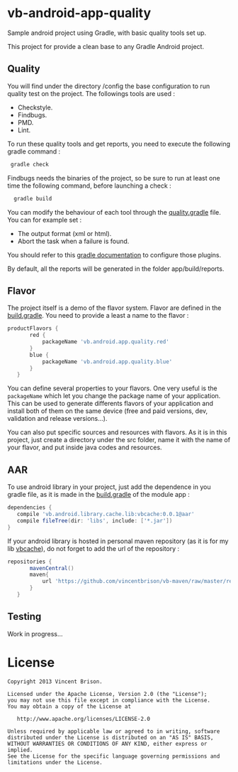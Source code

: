vb-android-app-quality
======================

Sample android project using Gradle, with basic quality tools set up. 

This project for provide a clean base to any Gradle Android project.

Quality
-------
You will find under the directory /config the base configuration to run quality test on the project.
The followings tools are used :
 - Checkstyle.
 - Findbugs.
 - PMD.
 - Lint.
 
To run these quality tools and get reports, you need to execute the following gradle command :

 ```bash
  gradle check
  ```

Findbugs needs the binaries of the project, so be sure to run at least one time the following command, before launching a check :
 
 ```bash
   gradle build
 ```
 
You can modify the behaviour of each tool through the [quality.gradle](config/quality.gradle) file.
You can for example set :
 - The output format (xml or html).
 - Abort the task when a failure is found.
 
You should refer to this [gradle documentation](http://www.gradle.org/docs/current/userguide/userguide.html) to configure those plugins.

By default, all the reports will be generated in the folder app/build/reports.

Flavor
------
The project itself is a demo of the flavor system. Flavor are defined in the [build.gradle](app/build.gradle).
You need to provide a least a name to the flavor : 

 ```gradle
 productFlavors {
        red {
            packageName 'vb.android.app.quality.red'
        }
        blue {
            packageName 'vb.android.app.quality.blue'
        }
    }
 ```
You can define several properties to your flavors. One very useful is the `packageName` which let you
change the package name of your application. This can be used to generate differents flavors of 
your application and install both of them on the same device (free and paid versions, dev, validation and release versions...).

You can also put specific sources and resources with flavors. As it is in this project, just create
a directory under the src folder, name it with the name of your flavor, and put inside java codes and resources.

AAR
---
To use android library in your project, just add the dependence in you gradle file, as it is made in
the [build.gradle](app/build.gradle) of the module app :

 ```gradle
dependencies {
    compile 'vb.android.library.cache.lib:vbcache:0.0.1@aar'
    compile fileTree(dir: 'libs', include: ['*.jar'])
}
 ```

If your android library is hosted in personal maven repository (as it is for my lib [vbcache](https://github.com/vincentbrison/vb-android-library-cache)),
do not forget to add the url of the repository :

 ```gradle
 repositories {
        mavenCentral()
        maven{
            url 'https://github.com/vincentbrison/vb-maven/raw/master/release/'
        }
    }
 ```

Testing
-------
Work in progress...
 


License
=======

    Copyright 2013 Vincent Brison.

    Licensed under the Apache License, Version 2.0 (the "License");
    you may not use this file except in compliance with the License.
    You may obtain a copy of the License at

       http://www.apache.org/licenses/LICENSE-2.0

    Unless required by applicable law or agreed to in writing, software
    distributed under the License is distributed on an "AS IS" BASIS,
    WITHOUT WARRANTIES OR CONDITIONS OF ANY KIND, either express or implied.
    See the License for the specific language governing permissions and
    limitations under the License.